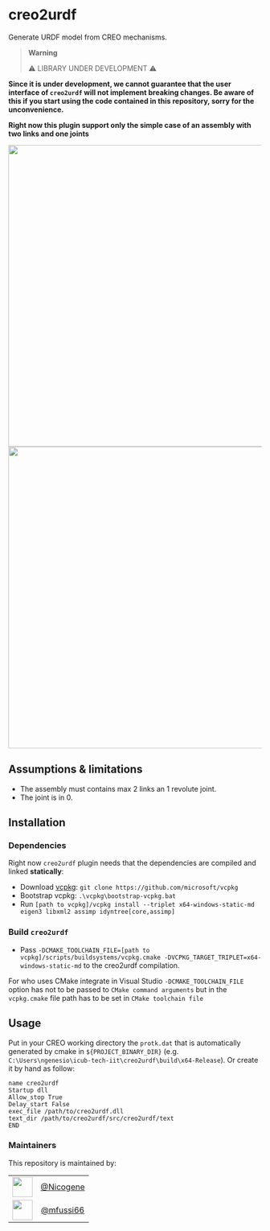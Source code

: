 # creo2urdf
Generate URDF model from CREO mechanisms.

> **Warning**
> 
> ⚠️ LIBRARY UNDER DEVELOPMENT ⚠️ 

**Since it is under development, we cannot guarantee that the user interface of `creo2urdf` will not implement breaking changes. Be aware of this if you start using the code contained in this repository, sorry for the unconvenience.**


**Right now this plugin support only the simple case of an assembly with two links and one joints**

 <img src="https://github.com/icub-tech-iit/creo2urdf/assets/19152494/19866e6c-8f52-4010-84ef-db458189b753" width=600 align=center >
 <img src="https://github.com/icub-tech-iit/creo2urdf/assets/19152494/968a544f-d991-423f-9b4f-752d0db9dd45" width=600 align=center >

## Assumptions & limitations

- The assembly must contains max 2 links an 1 revolute joint.
- The joint is in 0.

## Installation

### Dependencies
Right now `creo2urdf` plugin needs that the dependencies are compiled and linked **statically**:
- Download [vcpkg](https://github.com/microsoft/vcpkg): `git clone https://github.com/microsoft/vcpkg`
- Bootstrap vcpkg: `.\vcpkg\bootstrap-vcpkg.bat`
- Run `[path to vcpkg]/vcpkg install --triplet x64-windows-static-md eigen3 libxml2 assimp idyntree[core,assimp]`

### Build `creo2urdf`

- Pass `-DCMAKE_TOOLCHAIN_FILE=[path to vcpkg]/scripts/buildsystems/vcpkg.cmake -DVCPKG_TARGET_TRIPLET=x64-windows-static-md` to the creo2urdf compilation.

For who uses CMake integrate in Visual Studio `-DCMAKE_TOOLCHAIN_FILE` option has not to be passed to `CMake command arguments` but in the `vcpkg.cmake` file path has to be set in `CMake toolchain file`


## Usage

Put in your CREO working directory the `protk.dat` that is automatically generated by cmake in `${PROJECT_BINARY_DIR}` (e.g. `C:\Users\ngenesio\icub-tech-iit\creo2urdf\build\x64-Release`).
Or create it by hand as follow:

```
name creo2urdf
Startup dll
Allow_stop True
Delay_start False
exec_file /path/to/creo2urdf.dll
text_dir /path/to/creo2urdf/src/creo2urdf/text
END
```


### Maintainers
This repository is maintained by:

| | |
|:---:|:---:|
| [<img src="https://github.com/Nicogene.png" width="40">](https://github.com/Nicogene) | [@Nicogene](https://github.com/Nicogene) |
| [<img src="https://github.com/mfussi66.png" width="40">](https://github.com/mfussi66) | [@mfussi66](https://github.com/mfussi66) |
